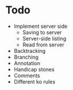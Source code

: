 # Todo
* Implement server side
  * Saving to server
  * Server-side listing
  * Read from server
* Backtracking
* Branching
* Annotation
* Handicap stones
* Comments
* Different ko rules
